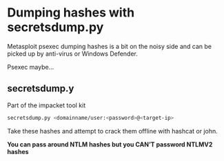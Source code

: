 # Dumping hashes with secretsdump.py

Metasploit psexec dumping hashes is a bit on the noisy side and can be picked up by anti-virus or Windows Defender.

Psexec maybe...

## secretsdump.y

Part of the impacket tool kit

```bash
secretsdump.py <domainname/user:<password>@<target-ip>
```

Take these hashes and attempt to crack them offline with hashcat or john.

**You can pass around NTLM hashes but you CAN’T password NTLMV2 hashes**